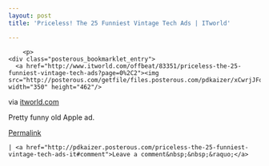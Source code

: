 ```yaml
---
layout: post
title: 'Priceless! The 25 Funniest Vintage Tech Ads | ITworld'

---
```



        <p>
	<div class="posterous_bookmarklet_entry">
      <a href="http://www.itworld.com/offbeat/83351/priceless-the-25-funniest-vintage-tech-ads?page=0%2C2"><img src="http://posterous.com/getfile/files.posterous.com/pdkaizer/xCwrjJFolHeDtFpHuqxFrzmJcegIjwGdbkGqlccvHAbHaCyEiEsgpvgdwIdm/media_httpwwwitworldcomsitesdefaultfilesu4502applecomputeradamjpg_exAEEBglhefuGGn.jpg.scaled500.jpg" width="350" height="462"/>
</a>

<div class="posterous_quote_citation">via <a href="http://www.itworld.com/offbeat/83351/priceless-the-25-funniest-vintage-tech-ads?page=0%2C2">itworld.com</a></div>
    <p>Pretty funny old Apple ad.</p></div>
	
</p>

<p><a href="http://pdkaizer.posterous.com/priceless-the-25-funniest-vintage-tech-ads-it">Permalink</a> 

	| <a href="http://pdkaizer.posterous.com/priceless-the-25-funniest-vintage-tech-ads-it#comment">Leave a comment&nbsp;&nbsp;&raquo;</a>

</p>
      
